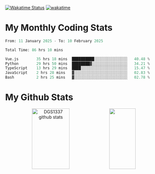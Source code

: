 [![Wakatime Status](https://github.com/noopurphalak/noopurphalak/workflows/wakatime-status-update/badge.svg)](https://github.com/noopurphalak/noopurphalak/actions/workflows/main.yml)
[![wakatime](https://wakatime.com/badge/user/80ace140-ef40-4fdd-b8ed-f3be3d2e1aea.svg)](https://wakatime.com/@80ace140-ef40-4fdd-b8ed-f3be3d2e1aea)

# My Monthly Coding Stats

<!--START_SECTION:waka-->

```python
From: 11 January 2025 - To: 10 February 2025

Total Time: 86 hrs 10 mins

Vue.js        35 hrs 18 mins  ██████████░░░░░░░░░░░░░░░   40.48 %
Python        29 hrs 50 mins  ████████▓░░░░░░░░░░░░░░░░   34.21 %
TypeScript    13 hrs 29 mins  ████░░░░░░░░░░░░░░░░░░░░░   15.47 %
JavaScript    2 hrs 28 mins   ▓░░░░░░░░░░░░░░░░░░░░░░░░   02.83 %
Bash          2 hrs 25 mins   ▓░░░░░░░░░░░░░░░░░░░░░░░░   02.78 %
```

<!--END_SECTION:waka-->

# My Github Stats
<div style="text-align: center;">
  <img width="49%" height="195px" src="https://github-readme-stats-sigma-five.vercel.app/api?username=noopurphalak&show_icons=true&count_private=true&hide_border=true&title_color=00FFFF&icon_color=00FFFF&text_color=00FFFF&bg_color=0d1117" alt="DGS1337 github stats" />
  <img width="41%" height="195px" src="https://github-readme-stats-sigma-five.vercel.app/api/top-langs/?username=noopurphalak&layout=compact&hide_border=true&title_color=00FFFF&text_color=00FFFF&bg_color=0d1117" />
</div>
